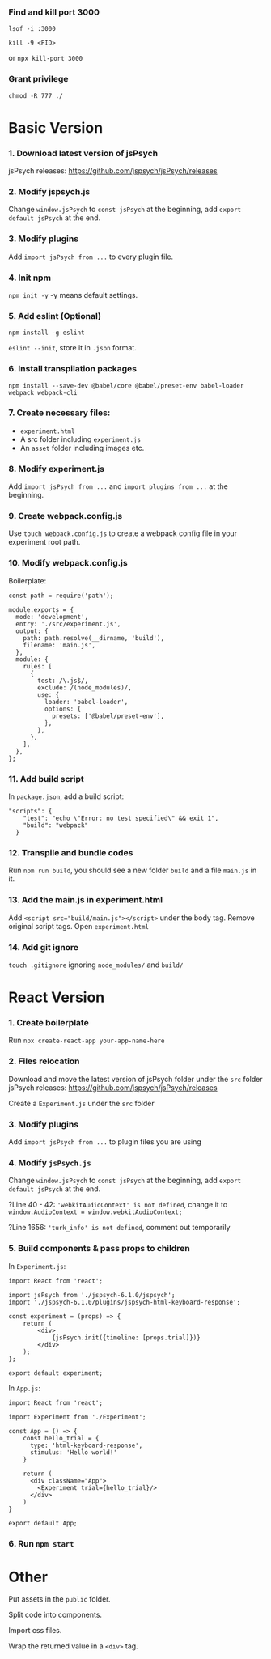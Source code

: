 ### Find and kill port 3000
`lsof -i :3000`

`kill -9 <PID>`

or `npx kill-port 3000`

### Grant privilege
```chmod -R 777 ./```

# Basic Version

### 1. Download latest version of jsPsych
jsPsych releases: https://github.com/jspsych/jsPsych/releases


### 2. Modify jspsych.js
Change `window.jsPsych` to `const jsPsych` at the beginning, add `export default jsPsych` at the end.


### 3. Modify plugins
Add `import jsPsych from ...` to every plugin file.


### 4. Init npm
`npm init -y` -y means default settings.


### 5. Add eslint (Optional)
`npm install -g eslint`

`eslint --init`, store it in `.json` format.


### 6. Install transpilation packages
`npm install --save-dev @babel/core @babel/preset-env babel-loader webpack webpack-cli`


### 7. Create necessary files:
* `experiment.html`
* A src folder including `experiment.js`
* An `asset` folder including images etc.


### 8. Modify experiment.js
Add `import jsPsych from ...` and `import plugins from ...` at the beginning.


### 9. Create webpack.config.js
Use `touch webpack.config.js` to create a webpack config file in your experiment root path.


### 10. Modify webpack.config.js
Boilerplate:
```
const path = require('path');

module.exports = {
  mode: 'development',
  entry: './src/experiment.js',
  output: {
    path: path.resolve(__dirname, 'build'),
    filename: 'main.js',
  },
  module: {
    rules: [
      {
        test: /\.js$/,
        exclude: /(node_modules)/,
        use: {
          loader: 'babel-loader',
          options: {
            presets: ['@babel/preset-env'],
          },
        },
      },
    ],
  },
};
```


### 11. Add build script
In `package.json`, add a build script:
```
"scripts": {
    "test": "echo \"Error: no test specified\" && exit 1",
    "build": "webpack"
  }
 ```
 
 
 ### 12. Transpile and bundle codes
 Run `npm run build`, you should see a new folder `build` and a file `main.js` in it.
 
 
 ### 13. Add the main.js in experiment.html
 Add `<script src="build/main.js"></script>` under the body tag. Remove original script tags.
 Open `experiment.html`
 
 ### 14. Add git ignore
 `touch .gitignore` ignoring `node_modules/` and `build/`
 
 # React Version
 
 ### 1. Create boilerplate
 Run `npx create-react-app your-app-name-here`
 
 ### 2. Files relocation
 Download and move the latest version of jsPsych folder under the `src` folder
 jsPsych releases: https://github.com/jspsych/jsPsych/releases
 
 Create a `Experiment.js` under the `src` folder

### 3. Modify plugins
Add `import jsPsych from ...` to plugin files you are using

### 4. Modify `jsPsych.js`
Change `window.jsPsych` to `const jsPsych` at the beginning, add `export default jsPsych` at the end.

?Line 40 - 42: `'webkitAudioContext' is not defined`, change it to `window.AudioContext = window.webkitAudioContext;`

?Line 1656: `'turk_info' is not defined`, comment out temporarily

### 5. Build components & pass props to children
In `Experiment.js`:

```
import React from 'react';

import jsPsych from './jspsych-6.1.0/jspsych';
import './jspsych-6.1.0/plugins/jspsych-html-keyboard-response';

const experiment = (props) => {
    return (
        <div>
            {jsPsych.init({timeline: [props.trial]})}
        </div>
    );
};

export default experiment;
```

In `App.js`:

```
import React from 'react';

import Experiment from './Experiment';

const App = () => {
    const hello_trial = {
      type: 'html-keyboard-response',
      stimulus: 'Hello world!'
    }

    return (
      <div className="App">
        <Experiment trial={hello_trial}/>
      </div>
    )
}

export default App;
```

### 6. Run `npm start`

# Other

Put assets in the `public` folder.

Split code into components.

Import css files.

Wrap the returned value in a `<div>` tag.
